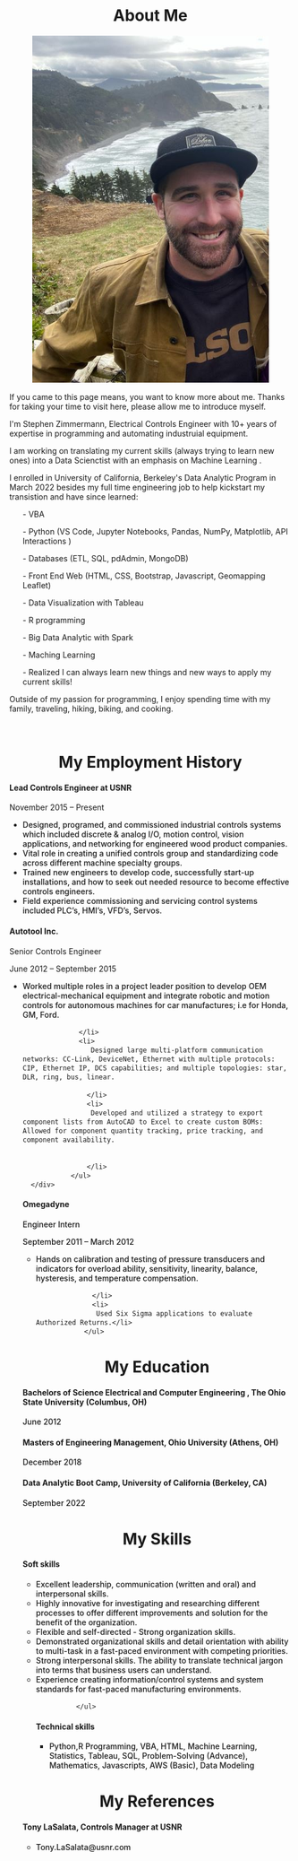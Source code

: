 <h1 align="center">About Me</h1>

<p align= "center">
<img src="myprof.jpg" alt="#" class="center" >

</p>
<p class="w3-margin-top-2"> 
              If you came to this page means, you want to know more about me. Thanks for taking your time to visit here, please allow me to introduce myself.</p>
<p> 
              I'm Stephen Zimmermann, Electrical Controls Engineer with 10+ years of expertise in programming and automating industruial equipment. 
            </p> 
            <p>I am working on translating my current skills (always trying to learn new ones) into a Data Scienctist with an emphasis on Machine Learning .</p>

 <p class = "">
              I enrolled in University of California, Berkeley's Data Analytic Program in March 2022 besides my full time engineering job to help kickstart my transistion and have since learned: 
             <ul> <il> - VBA </ul></il> 
             <ul> <il> - Python (VS Code, Jupyter Notebooks, Pandas, NumPy, Matplotlib, API Interactions ) </ul></il> 
             <ul> <il> - Databases (ETL, SQL, pdAdmin, MongoDB) </ul></il> 
             <ul> <il> - Front End Web (HTML, CSS, Bootstrap, Javascript, Geomapping Leaflet) </ul></il> 
             <ul> <il> - Data Visualization with Tableau </ul></il> 
             <ul> <il> - R programming </ul></il> 
             <ul> <il> - Big Data Analytic with Spark  </ul></il> 
			 <ul> <il> - Maching Learning  </ul></il> 
             <ul> <il> - Realized I can always learn new things and new ways to apply my current skills! </ul></il> 
            </p>
 <p class=""> Outside of my passion for programming, I enjoy spending time with my family, traveling, hiking, biking, and cooking. 
            </p>

<br />


<h1 align="center">My Employment History</h1>

<div class="">
<h4>Lead Controls Engineer at USNR</h4>
	<p>November 2015 – Present
	</p>
<ul class="w3-ul" style="font-weight: 500;">
  <li> Designed, programed, and commissioned industrial controls systems which included discrete & analog I/O, motion control, vision applications, and networking for engineered wood product companies.
  </li>
  <li>
	 Vital role in creating a unified controls group and standardizing code across different machine specialty groups.
	</li>
  <li> Trained new engineers to develop code, successfully start-up installations, and how to seek out needed resource to become effective controls engineers.
  </li>
  <li> Field experience commissioning and servicing control systems included PLC’s, HMI’s, VFD’s, Servos.
  </li>
  </ul>
  </div>  
  
<div class="">
<h4>Autotool Inc.</h4>
<p>Senior Controls Engineer</p>
 <p> June 2012 – September 2015 </p>
           <ul class="w3-ul" style="font-weight: 500;">
                  <li>Worked multiple roles in a project leader position to develop OEM electrical-mechanical equipment and integrate robotic and motion controls for autonomous machines for car manufactures; i.e for Honda, GM, Ford. 

                  </li>
                  <li>
                     Designed large multi-platform communication networks: CC-Link, DeviceNet, Ethernet with multiple protocols: CIP, Ethernet IP, DCS capabilities; and multiple topologies: star, DLR, ring, bus, linear. 

                    </li>
					<li>
                     Developed and utilized a strategy to export component lists from AutoCAD to Excel to create custom BOMs: Allowed for component quantity tracking, price tracking, and component availability. 
 

                    </li>
                </ul>
	  </div> 
<div class="">	  
                <h4>Omegadyne</h4>
<p>Engineer Intern</p>
 <p> September 2011 – March 2012</p>
           <ul class="w3-ul" style="font-weight: 500;">
                  <li>Hands on calibration and testing of pressure transducers and indicators for overload ability, sensitivity, linearity, balance, hysteresis, and temperature compensation. 

                  </li>
                  <li>
                   Used Six Sigma applications to evaluate Authorized Returns.</li>
                </ul>
</div>
            
<h1 align="center">My Education</h1>
<div class="">
  <h4>Bachelors of Science Electrical and Computer Engineering , The Ohio State University (Columbus, OH)</h4>
                <p>June 2012 </p>
                <h4>Masters of Engineering Management, Ohio University (Athens, OH)
                </h4>
                <p>December 2018 </p>
				<h4>Data Analytic Boot Camp, University of California (Berkeley, CA)
                </h4>
                <p>September 2022 </p>
  
  </div>
        <h1 align="center">My Skills</h1>       
<div class="">
  <h4>Soft skills</h4>
  <ul class="w3-ul" style="font-weight: 500;">
                <li> Excellent leadership, communication (written and oral) and interpersonal skills.</li>
                <li> Highly innovative for investigating and researching different processes to offer different improvements and solution for the benefit of the organization. </li>
                <li> Flexible and self-directed - Strong organization skills.</li>
                <li> Demonstrated organizational skills and detail orientation with ability to multi-task in a fast-paced environment with competing priorities.</li>
                <li> Strong interpersonal skills. The ability to translate technical jargon into terms that business users can understand.</li>
                <li> Experience creating information/control systems and system standards for fast-paced manufacturing environments.</li>
                
              </ul>
  <h4>Technical skills</h4>
                <ul class="w3-ul" style="font-weight: 500;">
                  <li>Python,R Programming, VBA, HTML, Machine Learning, Statistics, Tableau, SQL, Problem-Solving (Advance), Mathematics, Javascripts, AWS (Basic), Data Modeling
                  </li>
                  
               
   </div>
  <h1 align="center">My References</h1>
  <h4>Tony LaSalata, Controls Manager at USNR </h4>
  <ul> <li> Tony.LaSalata@usnr.com</li></ul>

